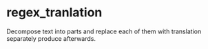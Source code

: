 # regex_tranlation
Decompose text into parts and replace each of them with translation separately produce afterwards.
